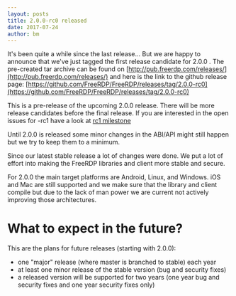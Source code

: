 ```yaml
---
layout: posts
title: 2.0.0-rc0 released
date: 2017-07-24
author: bm
---
```


It's been quite a while since the last release...
But we are happy to announce that we've just tagged 
the first release candidate for 2.0.0 . The pre-created
tar archive can be found on [http://pub.freerdp.com/releases/](http://pub.freerdp.com/releases/) and
here is the link to the github release page:
[https://github.com/FreeRDP/FreeRDP/releases/tag/2.0.0-rc0](https://github.com/FreeRDP/FreeRDP/releases/tag/2.0.0-rc0)

This is a pre-release of the upcoming 2.0.0 release. There will
be more release candidates before the final release. If you are interested
in the open issues for -rc1 have a look at 
[rc1 milestone](https://github.com/FreeRDP/FreeRDP/issues?q=is%3Aopen+is%3Aissue+milestone%3A2.0-rc1)

Until 2.0.0 is released some minor changes in the ABI/API might still happen but we try to keep them to a minimum.

Since our latest stable release a lot of changes were done. We put
a lot of effort into making the FreeRDP libraries and client more
stable and secure.

For 2.0.0 the main target platforms are Android, Linux, and Windows.
iOS and Mac are still supported and we make sure that the library and
client compile but due to the lack of man power we are current not actively
improving those architectures. 

# What to expect in the future?

This are the plans for future releases (starting with 2.0.0):

* one "major" release (where master is branched to stable) each year
* at least one minor release of the stable version (bug and security fixes)
* a released version will be supported for two years (one year bug and security fixes and one year
  security fixes only)
